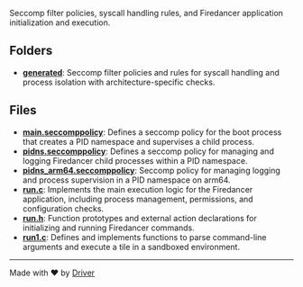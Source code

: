 <!--------------------------------------------------------------------------------->
<!-- IMPORTANT: This file is auto-generated by Driver (https://driver.ai). -------->
<!-- Manual edits may be overwritten on future commits. --------------------------->
<!--------------------------------------------------------------------------------->

Seccomp filter policies, syscall handling rules, and Firedancer application initialization and execution.

## Folders
- **[generated](generated/README.md)**: Seccomp filter policies and rules for syscall handling and process isolation with architecture-specific checks.

## Files
- **[main.seccomppolicy](main.seccomppolicy.md)**: Defines a seccomp policy for the boot process that creates a PID namespace and supervises a child process.
- **[pidns.seccomppolicy](pidns.seccomppolicy.md)**: Defines a seccomp policy for managing and logging Firedancer child processes within a PID namespace.
- **[pidns_arm64.seccomppolicy](pidns_arm64.seccomppolicy.md)**: Seccomp policy for managing logging and process supervision in a PID namespace on arm64.
- **[run.c](run.c.md)**: Implements the main execution logic for the Firedancer application, including process management, permissions, and configuration checks.
- **[run.h](run.h.md)**: Function prototypes and external action declarations for initializing and running Firedancer commands.
- **[run1.c](run1.c.md)**: Defines and implements functions to parse command-line arguments and execute a tile in a sandboxed environment.

---
Made with ❤️ by [Driver](https://www.driver.ai/)